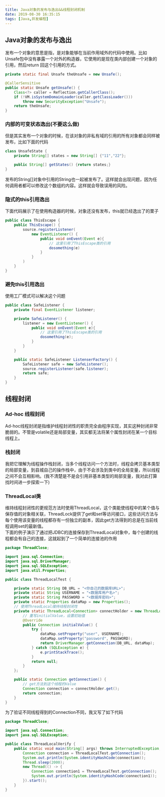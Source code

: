 ```yaml
---
title: Java对象的发布与逸出&&线程封闭机制
date: 2019-08-30 16:35:15
tags: [Java,并发编程]
---
```


## Java对象的发布与逸出
发布一个对象的意思是指，是对象能够在当前作用域外的代码中使用。比如Unsafe包中没有暴露一个对外的构造器，它使用的是现在类内部创建一个对象的引用，然后return 回这个引用的方式。
```java
private static final Unsafe theUnsafe = new Unsafe();

@CallerSensitive
public static Unsafe getUnsafe() {
    Class<?> caller = Reflection.getCallerClass();
    if (!VM.isSystemDomainLoader(caller.getClassLoader()))
        throw new SecurityException("Unsafe");
    return theUnsafe;
}
```

<!-- more -->
### 内部的可变状态逸出(不要这么做)
但是其实发布一个对象的时候，在该对象的非私有域的引用的所有对象都会同样被发布，比如下面的代码
```java
class UnsafeState {
    private String[] states = new String[] {"11","22"};

    public String[] getStates() {return states;}
}
```
发布的String[]对象中引用的String也一起被发布了。这样就会出现问题，因为任何调用者都可以修改这个数组的内容。这样就会导致误用的风险。

### 隐式的this引用逸出
下面代码展示了在使用构造器的时候，对象还没有发布，this就已经逸出了的栗子
```java
public class ThisEscape {
    public ThisEscape() {
        source.registerListener(
            new EventListener() {
                public void onEvent(Event e){
                    // 这里引用了ThisEscape类的引用
                    dosomething(e)
                }
            }
        )
    }
}
```

### 避免this引用逸出
使用工厂模式可以解决这个问题
```java
public class SafeListener {
    private final EventListener listener;

    private SafeListener() {
        listener = new EventListener() {
            public void onEvent(Event e){
                // 这里引用了ThisEscape类的引用
                dosomething(e);
            }
        }
    }

    public static SafeListener ListenserFactory() {
        SafeListener safe = new SafeListener();
        source.registerListener(safe.listener);
        return safe;
    }
}
```


## 线程封闭

### Ad-hoc 线程封闭
Ad-hoc线程封闭是指维护线程封闭性的职责完全由程序实现，其实这种封闭非常脆弱的。不管是volatile还是局部变量，其实都无法将某个属性封闭在某一个目标线程上。

### 栈封闭
我把它理解为线程操作栈封闭，当多个线程访问一个方法时，线程会拷贝基本类型的局部变量，到县城自己的操作栈中，由于不会涉及到类中的全局变量，所以线程之间不会互相影响。(我不清楚是不是会引用非基本类型的局部变量，我对此打算找时间进一步探索一下)

### ThreadLocal类
维持线程封闭性的更规范方法时使用ThreadLocal，这个类能使线程中的某个值与保存值的对象相关联，ThreadLock提供了get和set等访问接口，这些访问方法与每个使用该变量的线程都存有一份独立的副本，因此get方法得到的总是在当前线程调用set的最新值。<br>
下面的例子演示了通过把JDBC的连接保存到ThreadLocal对象中，每个创建的线程都会有自己的连接，这就起到了一个简单的连接池的作用
```java
package ThreadClose;

import java.sql.Connection;
import java.sql.DriverManager;
import java.sql.SQLException;
import java.util.Properties;

public class ThreadLocalTest {

    private static String DB_URL = "<你自己的数据库URL>";
    private static String USERNAME = "<数据库用户名>";
    private static String PASSWORD = "<数据库密码>";
    private static Properties dataMap = new Properties();
    // 使用ThreadLocal维持线程封闭性
    private static ThreadLocal<Connection> connectHolder = new ThreadLocal<>() {
        // 重写initialValue，设置初始值
        @Override
        public Connection initialValue() {
            try {
                dataMap.setProperty("user", USERNAME);
                dataMap.setProperty("password", PASSWORD);
                return DriverManager.getConnection(DB_URL, dataMap);
            } catch (SQLException e) {
                e.printStackTrace();
            }
            return null;
        }
    };

    public static Connection getConnection() {
        // get方法到这个线程的Value
        Connection connection = connectHolder.get();
        return connection;
    }
}
```
为了验证不同线程得到的Connection不同，我又写了如下代码
```java
package ThreadClose;

import java.sql.Connection;
import java.sql.SQLException;

public class ThreadLocalVerify {
    public static void main(String[] args) throws InterruptedException, SQLException {
        Connection connection = ThreadLocalTest.getConnection();
        System.out.println(System.identityHashCode(connection));
        Thread.sleep(2000);
        new Thread(() -> {
            Connection connection1 = ThreadLocalTest.getConnection();
            System.out.println(System.identityHashCode(connection1));
        }).start();
    }
}
```